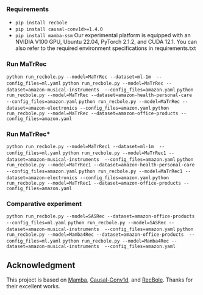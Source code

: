 
### Requirements
  * `pip install recbole`
  * `pip install causal-conv1d>=1.4.0`
  * `pip install mamba-ssm`
Our experimental platform is equipped with an NVIDIA V100 GPU, Ubuntu 22.04, PyTorch 2.1.2, and CUDA 12.1.
You can also refer to the required environment specifications in requirements.txt
### Run MaTrRec

```python run_recbole.py --model=MaTrRec --dataset=ml-1m  --config_files=ml.yaml```
```python run_recbole.py --model=MaTrRec --dataset=amazon-musical-instruments  --config_files=amazon.yaml```
```python run_recbole.py --model=MaTrRec --dataset=amazon-health-personal-care  --config_files=amazon.yaml```
```python run_recbole.py --model=MaTrRec --dataset=amazon-electronics --config_files=amazon.yaml```
```python run_recbole.py --model=MaTrRec --dataset=amazon-office-products --config_files=amazon.yaml```

### Run MaTrRec*

```python run_recbole.py --model=MaTrRec1 --dataset=ml-1m  --config_files=ml.yaml```
```python run_recbole.py --model=MaTrRec1 --dataset=amazon-musical-instruments  --config_files=amazon.yaml```
```python run_recbole.py --model=MaTrRec1 --dataset=amazon-health-personal-care  --config_files=amazon.yaml```
```python run_recbole.py --model=MaTrRec1 --dataset=amazon-electronics --config_files=amazon.yaml```
```python run_recbole.py --model=MaTrRec1 --dataset=amazon-office-products --config_files=amazon.yaml```

### Comparative experiment

```python run_recbole.py --model=SASRec --dataset=amazon-office-products  --config_files=ml.yaml```
```python run_recbole.py --model=SASRec --dataset=amazon-musical-instruments  --config_files=amazon.yaml```
```python run_recbole.py --model=Mamba4Rec --dataset=amazon-office-products  --config_files=ml.yaml```
```python run_recbole.py --model=Mamba4Rec --dataset=amazon-musical-instruments  --config_files=amazon.yaml```



## Acknowledgment

This project is based on [Mamba](https://github.com/state-spaces/mamba), [Causal-Conv1d](https://github.com/Dao-AILab/causal-conv1d), and [RecBole](https://github.com/RUCAIBox/RecBole). Thanks for their excellent works.
